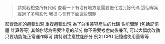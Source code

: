 > 請幫我檢查所有代碼 查看一下有沒有地方是需要優化或冗餘代碼
這個專案經過了多輪跌代 我擔心會有下面這些問題

影響效能的邏輯出現
重複邏輯出現
為了向後兼容產生的代碼
性能問題 (包括記憶體 計算等等)
其餘你認為需要注意的部分
你不需要考慮向後兼容, 可以大幅度改動 只要功能能正常運作即可 請特別注意性能部分 例如 CPU 記憶體使用量等等
